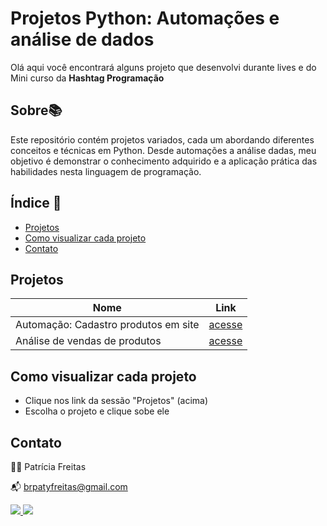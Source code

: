 # Projetos Python: Automações e análise de dados

Olá aqui você encontrará alguns projeto que desenvolvi durante lives e do Mini curso da **Hashtag Programação**

## Sobre📚

Este repositório contém projetos variados, cada um abordando diferentes conceitos e técnicas em Python. Desde automações a análise dadas, meu objetivo é demonstrar o conhecimento adquirido e a aplicação prática das habilidades nesta linguagem de programação.

## Índice 🔗

- [Projetos](#projetos)
- [Como visualizar cada projeto](#Como-visualizar-cada-projeto)
- [Contato](#contato)

## Projetos

| Nome   | Link  |
|--------|---------|
| Automação: Cadastro produtos em site |     [acesse](https://github.com/patyfreitasbr/projetos-Python/tree/main/cadastro-produto-em-site) |
| Análise de vendas de produtos |     [acesse](https://github.com/patyfreitasbr/projetos-Python/tree/main/analise-de-vendas-de-produtos) |

## Como visualizar cada projeto

- Clique nos link da sessão "Projetos" (acima)
- Escolha o projeto e clique sobe ele

## Contato

👩‍💻 Patrícia Freitas

📬 brpatyfreitas@gmail.com

 <div><a href="https://www.linkedin.com/in/patyfreitasbr"><img src="https://img.shields.io/badge/LinkedIn-0077B5?style=for-the-badge&logo=linkedin&logoColor=white" target="_blank"></>
  <a href="https://www.instagram.com/patyfreitasbr"><img src="https://img.shields.io/badge/Instagram-E4405F?style=for-the-badge&logo=instagram&logoColor=white" target="_blank"></></div>
